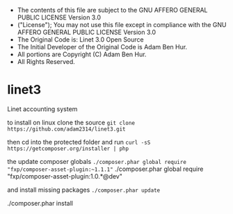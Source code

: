  * The contents of this file are subject to the GNU AFFERO GENERAL PUBLIC LICENSE Version 3.0
 * ("License"); You may not use this file except in compliance with the GNU AFFERO GENERAL PUBLIC LICENSE Version 3.0
 * The Original Code is:  Linet 3.0 Open Source
 * The Initial Developer of the Original Code is Adam Ben Hur.
 * All portions are Copyright (C) Adam Ben Hur.
 * All Rights Reserved.


linet3
======

Linet accounting system

to install on linux clone the source
`git clone https://github.com/adam2314/linet3.git`

then cd into the protected folder and run
`curl -sS https://getcomposer.org/installer | php`

the update composer globals
`./composer.phar global require "fxp/composer-asset-plugin:~1.1.1"`
./composer.phar global require "fxp/composer-asset-plugin:1.0.*@dev"

and install missing packages
`./composer.phar update`

./composer.phar install
